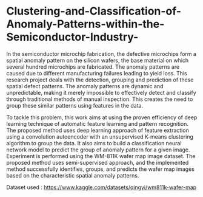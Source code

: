# Clustering-and-Classification-of-Anomaly-Patterns-within-the-Semiconductor-Industry-

In the semiconductor microchip fabrication, the defective microchips form a spatial anomaly pattern on the silicon wafers, the base material on which several hundred microchips are fabricated. The anomaly patterns are caused due to different manufacturing failures leading to yield loss. This research project deals with the detection, grouping and prediction of these spatial defect patterns. The anomaly patterns are dynamic and unpredictable, making it merely impossible to effectively detect and classify through traditional methods of manual inspection. This creates the need to group these similar patterns using features in the data.

To tackle this problem, this work aims at using the proven efficiency of deep learning technique of automatic feature learning and pattern recognition. The proposed method uses deep learning approach of feature extraction using a convolution autoencoder with an unsupervised K-means clustering algorithm to group the data. It also aims to build a classification neural network model to predict the group of anomaly pattern for a given image. Experiment is performed using the WM-811K wafer map image dataset. The proposed method uses semi-supervised approach, and the implemented method successfully identifies, groups, and predicts the wafer map images based on the characteristic spatial anomaly patterns.

Dataset used : https://www.kaggle.com/datasets/qingyi/wm811k-wafer-map
